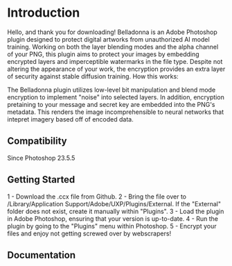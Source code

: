 # Introduction

Hello, and thank you for downloading! Belladonna is an Adobe Photoshop plugin designed to protect digital artworks from unauthorized AI model training. Working on both the layer blending modes and the alpha channel of your PNG, this plugin aims to protect your images by embedding encrypted layers and imperceptible watermarks in the file type. Despite not altering the appearance of your work, the encryption provides an extra layer of security against stable diffusion training.
How this works:

The Belladonna plugin utilizes low-level bit manipulation and blend mode encryption to implement "noise" into selected layers. In addition, encryption pretaining to your message and secret key are embedded into the PNG's metadata. This renders the image incomprehensible to neural networks that intepret imagery based off of encoded data.

## Compatibility

Since Photoshop 23.5.5

## Getting Started

1 - Download the .ccx file from Github.
2 - Bring the file over to /Library/Application Support/Adobe/UXP/Plugins/External. If the "External" folder does not exist, create it manually within "Plugins".
3 - Load the plugin in Adobe Photoshop, ensuring that your version is up-to-date. 
4 - Run the plugin by going to the "Plugins" menu within Photoshop. 
5 - Encrypt your files and enjoy not getting screwed over by webscrapers!


## Documentation

